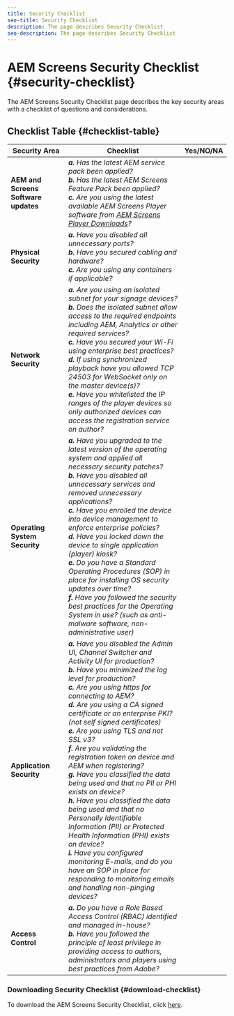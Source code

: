 ```yaml
---
title: Security Checklist
seo-title: Security Checklist
description: The page describes Security Checklist
seo-description: The page describes Security Checklist
---
```


# AEM Screens Security Checklist  {#security-checklist}

The AEM Screens Security Checklist page describes the key security areas with a checklist of questions and  considerations.

## Checklist Table {#checklist-table}

| **Security Area** | **Checklist** |**Yes/NO/NA** |
|---|---|---|
| **AEM and Screens Software updates** | ***a.*** *Has the latest AEM service pack been applied?* <br>***b.***  *Has the latest AEM Screens Feature Pack been applied?* <br>***c.*** *Are you using the latest available AEM Screens Player software from [AEM Screens Player Downloads](https://download.macromedia.com/screens/)?*|
| **Physical Security** | ***a.*** *Have you disabled all unnecessary ports?* <br>***b.***  *Have you secured cabling and hardware?* <br>***c.*** *Are you using any containers if applicable?*|
| **Network Security** | ***a.*** *Are you using an isolated subnet for your signage devices?* <br>***b.***  *Does the isolated subnet allow access to the required endpoints including AEM, Analytics or other required services?* <br>***c.*** *Have you secured your Wi-Fi using enterprise best practices?* <br>***d.*** *If using synchronized playback have you allowed TCP 24503 for WebSocket only on the master device(s)?* <br>***e.*** *Have you whitelisted the IP ranges of the player devices so only authorized devices can access the registration service on author?*|
| **Operating System Security** | ***a.*** *Have you upgraded to the latest version of the operating system and applied all necessary security patches?* <br>***b.***  *Have you disabled all unnecessary services and removed unnecessary applications?* <br>***c.*** *Have you enrolled the device into device management to enforce enterprise policies?* <br>***d.*** *Have you locked down the device to single application (player) kiosk?* <br>***e.*** *Do you have a Standard Operating Procedures (SOP) in place for installing OS security updates over time?*<br> ***f.*** *Have you followed the security best practices for the Operating System in use? (such as anti-malware software, non-administrative user)*|
| **Application Security** | ***a.*** *Have you disabled the Admin UI, Channel Switcher and Activity UI for production?* <br>***b.*** *Have you minimized the log level for production?* <br>***c.*** *Are you using https for connecting to AEM?* <br>***d.*** *Are you using a CA signed certificate or an enterprise PKI? (not self signed certificates)*<br>***e.*** *Are you using TLS and not SSL v3?*<br>***f.*** *Are you validating the registration token on device and AEM when registering?*<br> ***g.*** *Have you classified the data being used and that no PII or PHI exists on device?*<br> ***h.*** *Have you classified the data being used and that no Personally Identifiable Information (PII) or Protected Health Information (PHI) exists on device?*<br> ***i.*** *Have you configured monitoring E-mails, and do you have an SOP in place for responding to monitoring emails and handling non-pinging devices?*|
| **Access Control** | ***a.*** *Do you have a Role Based Access Control (RBAC) identified and managed in-house?* <br>***b.*** *Have you followed the principle of least privilege in providing access to authors, administrators and players using best practices from Adobe?*|

### Downloading Security Checklist {#download-checklist}

To download the AEM Screens Security Checklist, click [here](/help/user-guide/assets/AEM-Screens-Security-Checklist.pdf).



